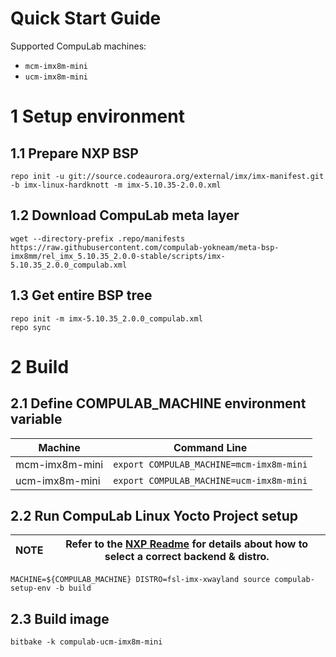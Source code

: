 # Quick Start Guide

Supported CompuLab machines:
* `mcm-imx8m-mini`
* `ucm-imx8m-mini`

# 1 Setup environment
## 1.1 Prepare NXP BSP
```
repo init -u git://source.codeaurora.org/external/imx/imx-manifest.git -b imx-linux-hardknott -m imx-5.10.35-2.0.0.xml
```
## 1.2 Download CompuLab meta layer
```
wget --directory-prefix .repo/manifests https://raw.githubusercontent.com/compulab-yokneam/meta-bsp-imx8mm/rel_imx_5.10.35_2.0.0-stable/scripts/imx-5.10.35_2.0.0_compulab.xml
```
## 1.3 Get entire BSP tree
```
repo init -m imx-5.10.35_2.0.0_compulab.xml
repo sync
```

# 2 Build
## 2.1 Define COMPULAB_MACHINE environment variable
|Machine|Command Line|
|---|---|
|mcm-imx8m-mini|```export COMPULAB_MACHINE=mcm-imx8m-mini```
|ucm-imx8m-mini|```export COMPULAB_MACHINE=ucm-imx8m-mini```

## 2.2 Run CompuLab Linux Yocto Project setup
|NOTE|Refer to the [NXP Readme](https://source.codeaurora.org/external/imx/meta-imx/tree/README?h=hardknott-5.10.35-2.0.0) for details about how to select a correct backend & distro.|
|---|---|
```
MACHINE=${COMPULAB_MACHINE} DISTRO=fsl-imx-xwayland source compulab-setup-env -b build
```
## 2.3 Build image
```
bitbake -k compulab-ucm-imx8m-mini
```
